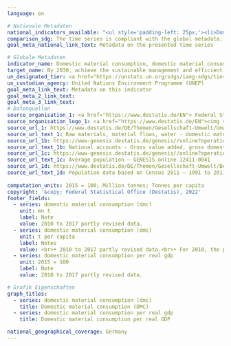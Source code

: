```yaml
---
language: en    

# Nationale Metadaten    
national_indicators_available: "<ul style='padding-left: 25px;'><li>Domestic material consumption (DMC)</li> <li> Domestic material consumption per real GDP</li></ul>"    
comparison_sdg: The time series is compliant with the global metadata.    
goal_meta_national_link_text: Metadata on the presented time series    

# Globale Metadaten    
indicator_name: Domestic material consumption, domestic material consumption per capita, and domestic material consumption per GDP    
target_name: By 2030, achieve the sustainable management and efficient use of natural resources    
un_designated_tier: <a href="https://unstats.un.org/sdgs/iaeg-sdgs/tier-classification/" title="Click here for more information on the UN tier classification."  target="_blank">Tier I</a>    
un_custodian_agency: United Nations Environment Programme (UNEP)    
goal_meta_link_text: Metadata on this indicator    
goal_meta_2_link_text:     
goal_meta_3_link_text:         
# Datenquellen
source_organisation_1: <a href="https://www.destatis.de/EN"> Federal Statistical Office (Destatis) </a>
source_organisation_logo_1: <a href="https://www.destatis.de/EN"><img src="https://g205sdgs.github.io/sdg-indicators/public/OrgImgEn/destatis.png" alt="Logo destatis" style="height:60px; width:148px"/></a>
source_url_1: https://www.destatis.de/DE/Themen/Gesellschaft-Umwelt/Umwelt/UGR/rohstoffe-materialfluesse-wasser/_inhalt.html
source_url_text_1: Raw materials, material flows, water - domestic material consumption (DMC) (only available in German)
source_url_1b: https://www-genesis.destatis.de/genesis//online?operation=table&code=81000-0001&bypass=true&language=en
source_url_text_1b: National accounts - Gross value added, gross domestic product (nominal/price-adjusted) – GENESIS online 81000-0001
source_url_1c: https://www-genesis.destatis.de/genesis//online?operation=table&code=12411-0041&bypass=true&levelindex=1&levelid=1639396599054#abreadcrumb
source_url_text_1c: Average population – GENESIS online 12411-0041
source_url_1d: https://www.destatis.de/DE/Themen/Gesellschaft-Umwelt/Bevoelkerung/Bevoelkerungsstand/_inhalt.html#sprg233540
source_url_text_1d: Population data based on Census 2011 – 1991 to 2011 (only available in German)
    
computation_units: 2015 = 100; Million tonnes; Tonnes per capita    
copyright: '&copy; Federal Statistical Office (Destatis), 2022'    
footer_fields:
  - series: domestic material consumption (dmc)
    unit: mn t
    label: Note
    value: 2010 to 2017 partly revised data.
  - series: domestic material consumption (dmc)
    unit: t per capita
    label: Notes
    value: <br>• 2010 to 2017 partly revised data.<br>• For 2010, the population was calculated backwards using the 2011 census and migration, birth and death statistics.
  - series: domestic material consumption per real gdp
    unit: 2015 = 100
    label: Note
    value: 2010 to 2017 partly revised data.    

# Grafik Eigenschaften    
graph_titles:
  - series: domestic material consumption (dmc)
    title: Domestic material consumption (DMC)
  - series: domestic material consumption per real gdp
    title: Domestic material consumption per real GDP    

national_geographical_coverage: Germany    
---
```


<span></span>